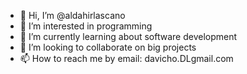 - 👋 Hi, I’m @aldahirlascano
- 👀 I’m interested in programming
- 🌱 I’m currently learning about software development
- 💞️ I’m looking to collaborate on big projects
- 📫 How to reach me by email: davicho.DLgmail.com

<!---
aldahirlascano/aldahirlascano is a ✨ special ✨ repository because its `README.md` (this file) appears on your GitHub profile.
You can click the Preview link to take a look at your changes.
--->
